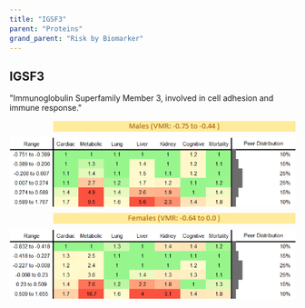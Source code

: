 ```yaml
---
title: "IGSF3"
parent: "Proteins"
grand_parent: "Risk by Biomarker"
---
```



## IGSF3


"Immunoglobulin Superfamily Member 3, involved in cell adhesion and immune response."

<div style="display: flex; flex-direction: column; gap: 10px;">

  <img src="/assets/images/vmrbiomarker_igsf3__male.png" alt="IGSF3 VMR Male" style="margin-left: 15%">
  <img src="/assets/images/rr_igsf3__male.png" alt="IGSF3 RR Male">

  <img src="/assets/images/vmrbiomarker_igsf3__female.png" alt="IGSF3 VMR Female" style="margin-left: 15%; ">
  <img src="/assets/images/rr_igsf3__female.png" alt="IGSF3 RR Female">

</div>



